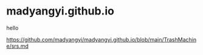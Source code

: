 # madyangyi.github.io

hello

https://github.com/madyangyi/madyangyi.github.io/blob/main/TrashMachine/srs.md

